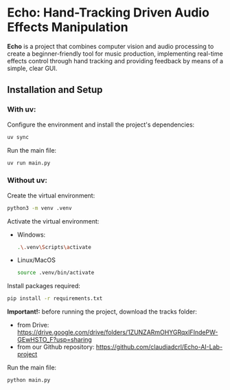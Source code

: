 # **Echo**: Hand-Tracking Driven Audio Effects Manipulation
**Echo** is a project that combines computer vision and audio processing to create a beginner-friendly tool for music production, implementing real-time effects control through hand tracking and providing feedback by means of a simple, clear GUI. 

## Installation and Setup
### With uv:
Configure the environment and install the project's dependencies:

```bash
uv sync
```
Run the main file:
```bash
uv run main.py
```

### Without uv:

Create the virtual environment:
```bash
python3 -m venv .venv
```
Activate the virtual environment:
- Windows:
    ```bash
    .\.venv\Scripts\activate
    ```
- Linux/MacOS
    ```bash
    source .venv/bin/activate
    ```
Install packages required:
```bash
pip install -r requirements.txt⁠
```
**Important!:** before running the project, download the tracks folder:
- from Drive: https://drive.google.com/drive/folders/1ZUNZARmOHYGRqxIFIndePW-GEwHSTO_F?usp=sharing
- from our Github repository: https://github.com/claudiadcrl/Echo-AI-Lab-project

Run the main file:
```bash
python main.py
```


